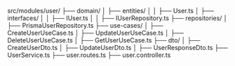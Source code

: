src/modules/user/
├── domain/
│ ├── entities/
│ │ ├── User.ts
│ ├── interfaces/
│ │ ├── IUser.ts
│ │ ├── IUserRepository.ts
├── repositories/
│ ├── PrismaUserRepository.ts
├── use-cases/
│ ├── CreateUserUseCase.ts
│ ├── UpdateUserUseCase.ts
│ ├── DeleteUserUseCase.ts
│ ├── GetUserUseCase.ts
├── dto/
│ ├── CreateUserDto.ts
│ ├── UpdateUserDto.ts
│ ├── UserResponseDto.ts
├── UserService.ts
├── user.routes.ts
├── user.controller.ts
